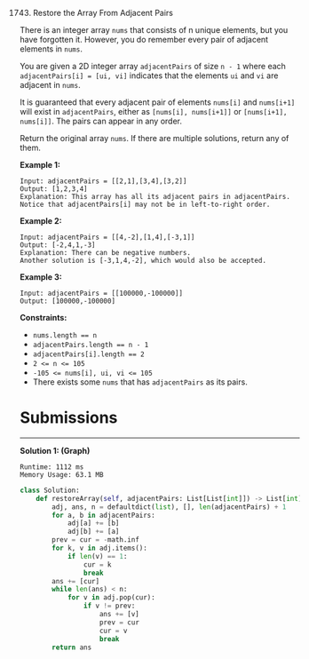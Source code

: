 1743. Restore the Array From Adjacent Pairs

There is an integer array `nums` that consists of n unique elements, but you have forgotten it. However, you do remember every pair of adjacent elements in `nums`.

You are given a 2D integer array `adjacentPairs` of size `n - 1` where each `adjacentPairs[i] = [ui, vi]` indicates that the elements `ui` and `vi` are adjacent in `nums`.

It is guaranteed that every adjacent pair of elements `nums[i]` and `nums[i+1]` will exist in `adjacentPairs`, either as `[nums[i], nums[i+1]]` or `[nums[i+1], nums[i]]`. The pairs can appear in any order.

Return the original array `nums`. If there are multiple solutions, return any of them.

 

**Example 1:**
```
Input: adjacentPairs = [[2,1],[3,4],[3,2]]
Output: [1,2,3,4]
Explanation: This array has all its adjacent pairs in adjacentPairs.
Notice that adjacentPairs[i] may not be in left-to-right order.
```

**Example 2:**
```
Input: adjacentPairs = [[4,-2],[1,4],[-3,1]]
Output: [-2,4,1,-3]
Explanation: There can be negative numbers.
Another solution is [-3,1,4,-2], which would also be accepted.
```

**Example 3:**
```
Input: adjacentPairs = [[100000,-100000]]
Output: [100000,-100000]
```

**Constraints:**

* `nums.length == n`
* `adjacentPairs.length == n - 1`
* `adjacentPairs[i].length == 2`
* `2 <= n <= 105`
* `-105 <= nums[i], ui, vi <= 105`
* There exists some `nums` that has `adjacentPairs` as its pairs.

# Submissions
---
**Solution 1: (Graph)**
```
Runtime: 1112 ms
Memory Usage: 63.1 MB
```
```python
class Solution:
    def restoreArray(self, adjacentPairs: List[List[int]]) -> List[int]:
        adj, ans, n = defaultdict(list), [], len(adjacentPairs) + 1
        for a, b in adjacentPairs:
            adj[a] += [b]
            adj[b] += [a]
        prev = cur = -math.inf
        for k, v in adj.items():
            if len(v) == 1:
                cur = k
                break
        ans += [cur]   
        while len(ans) < n:
            for v in adj.pop(cur):
                if v != prev:
                    ans += [v]
                    prev = cur
                    cur = v
                    break
        return ans
```